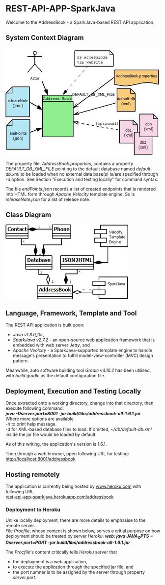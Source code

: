 # REST-API-APP-SparkJava
Welcome to the AddressBook - a SparkJava-based REST API application.

## System Context Diagram
![System Context Diagram](doco/img/ContextDiagram.jpeg)
<p>
The property file, <i>AddressBook.properties</i>, contains a property <i>DEFAULT_DB_XML_FILE</i> pointing to the default database named <i>default-db.xml</i> to be loaded when no external data base(s) is/are specified through <i>-d</i> option. See Section "Execution and testing locally" for command syntax. </p>
<p>
The file <i>endPoints.json</i> records a list of created endpoints that is rendered into HTML form through <i>Apache Velocity</i> template engine. So is <i>releaseNote.json</i> for a list of release note.
</p>

## Class Diagram
![Class Diagram](doco/img/ClassDiagram.jpeg)

## Language, Framework, Template and Tool
The REST API application is built upon:
   * _Java v1.8.0_05_, 
   * _SparkJava v2.7.2_ - an open-source web application framework that is embedded with web server _Jetty_, and 
   * _Apache Veolcity_ - a SparkJava-supported template engine to handle message's presentation to fulfill model-view-controller (MVC) design pattern.</br>

Meanwhile, auto software building tool _Gradle v4.10.2_ has been utilised, with _build.gradle_ as the default configuration file.

## Deployment, Execution and Testing Locally
Once extracted onto a working directory, change into that directory, then execute following command:</br>
***java -Dserver.port=8001 -jar build/libs/addressbook-all-1.6.1.jar***</br>
Where more options are available</br>
-h to print help message.</br>
-d for XML-based database files to load. If omitted, _~/db/default-db.xml_ inside the jar file would be loaded by default.</br>

As of this writing, the application's version is 1.6.1.

Then through a web browser, open following URL for testing:</br>
[http://localhost:8001/addressbook](http://localhost:8001/addressbook)

## Hosting remotely
The application is currently being hosted by www.heroku.com with following URL<br/>
[rest-api-app-sparkjava.herokuapp.com/addressbook](https://rest-api-app-sparkjava.herokuapp.com/addressbook)

### Deployment to Heroku
Unlike locally deployment, there are more details to emphasise to the remote server.</br> 
File _Procfile_, whose content is shown below, serves a critial purpose on how deployment should be treated by server _Heroku_.
___web: java $JAVA_OPTS -Dserver.port=$PORT -jar build/libs/addressbook-all-1.6.1.jar___

The _Procfile_'s content critically tells _Heroku_ server that
   * the deployment is a web application,
   * to execute the application through the specified jar file, and
   * the port numner is to be assigned by the server through property _server.port_.
